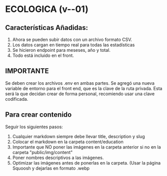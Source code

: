 # ECOLOGICA (v--01)

## Características Añadidas:

1. Ahora se pueden subir datos con un archivo formato CSV.
2. Los datos cargan en tiempo real para todas las estadísticas
3. Se hicieron endpoint para meseses, año y total.
4. Todo está incluido en el front.
   
  
## IMPORTANTE

Se deben crear los archivos .env en ambas partes. Se agregó una nueva variable de entorno para el front end, que es la clave de la ruta privada. Esta será la que decidan crear de forma personal, recomiendo usar una clave codificada.

## Para crear contenido
Seguir los siguientes pasos: 
1. Cualquier markdown siempre debe llevar title, description y slug
2. Colocar el markdown en la carpeta content/education
3. Importante que NO poner las imágenes en la carpeta anterior si no en la carpeta "public/img/content"
4. Poner nombres descriptivos a las imágenes.
5. Optimizar las imágenes antes de ponerlas en la carpeta. (Usar la página Squoosh y dejarlas en formato .webp
